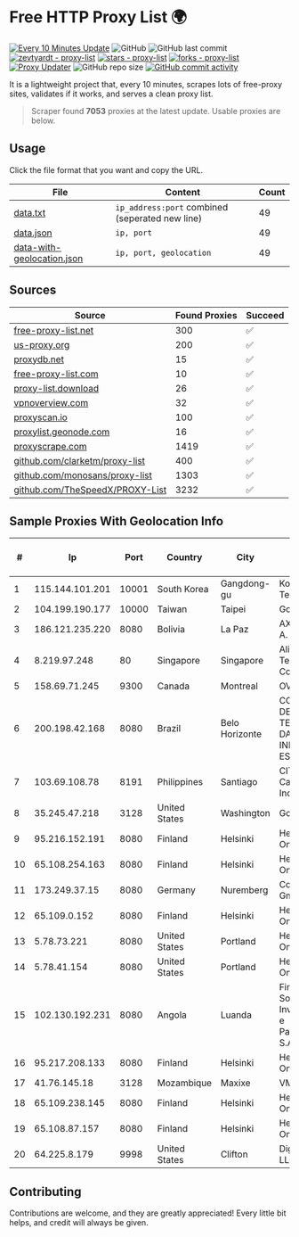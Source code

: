 
# Free HTTP Proxy List 🌍

[![Every 10 Minutes Update](https://github.com/mertguvencli/http-proxy-list/actions/workflows/main.yml/badge.svg?branch=main)](https://github.com/mertguvencli/http-proxy-list/actions/workflows/main.yml)
![GitHub](https://img.shields.io/github/license/mertguvencli/http-proxy-list)
![GitHub last commit](https://img.shields.io/github/last-commit/mertguvencli/http-proxy-list)
[![zevtyardt - proxy-list](https://img.shields.io/static/v1?label=zevtyardt&message=proxy-list&color=blue&logo=github)](https://github.com/zevtyardt/proxy-list "Go to GitHub repo")
[![stars - proxy-list](https://img.shields.io/github/stars/zevtyardt/proxy-list?style=social)](https://github.com/zevtyardt/proxy-list)
[![forks - proxy-list](https://img.shields.io/github/forks/zevtyardt/proxy-list?style=social)](https://github.com/zevtyardt/proxy-list)
[![Proxy Updater](https://github.com/zevtyardt/proxy-list/workflows/Proxy%20Updater/badge.svg)](https://github.com/zevtyardt/proxy-list/actions?query=workflow:"Proxy+Updater")
![GitHub repo size](https://img.shields.io/github/repo-size/zevtyardt/proxy-list)
[![GitHub commit activity](https://img.shields.io/github/commit-activity/m/zevtyardt/proxy-list?logo=commits)](https://github.com/zevtyardt/proxy-list/commits/main)

It is a lightweight project that, every 10 minutes, scrapes lots of free-proxy sites, validates if it works, and serves a clean proxy list.

> Scraper found **7053** proxies at the latest update. Usable proxies are below.

## Usage

Click the file format that you want and copy the URL.

|File|Content|Count|
|----|-------|-----|
|[data.txt](https://raw.githubusercontent.com/mertguvencli/http-proxy-list/main/proxy-list/data.txt)|`ip_address:port` combined (seperated new line)|49|
|[data.json](https://raw.githubusercontent.com/mertguvencli/http-proxy-list/main/proxy-list/data.json)|`ip, port`|49|
|[data-with-geolocation.json](https://raw.githubusercontent.com/mertguvencli/http-proxy-list/main/proxy-list/data-with-geolocation.json)|`ip, port, geolocation`|49|

## Sources

|Source|Found Proxies|Succeed|
|------|-------------|-------|
|[free-proxy-list.net](https://free-proxy-list.net)|300|✅|
|[us-proxy.org](https://www.us-proxy.org)|200|✅|
|[proxydb.net](http://proxydb.net)|15|✅|
|[free-proxy-list.com](https://free-proxy-list.com/?page=&port=&type%5B%5D=http&type%5B%5D=https&up_time=0&search=Search)|10|✅|
|[proxy-list.download](https://www.proxy-list.download/HTTP)|26|✅|
|[vpnoverview.com](https://vpnoverview.com/privacy/anonymous-browsing/free-proxy-servers)|32|✅|
|[proxyscan.io](https://www.proxyscan.io)|100|✅|
|[proxylist.geonode.com](https://proxylist.geonode.com/api/proxy-list?limit=300&page=1&sort_by=lastChecked&sort_type=desc&protocols=http,https)|16|✅|
|[proxyscrape.com](https://api.proxyscrape.com/v2/?request=displayproxies&protocol=http&timeout=10000&country=all&ssl=all&anonymity=all)|1419|✅|
|[github.com/clarketm/proxy-list](https://raw.githubusercontent.com/clarketm/proxy-list/master/proxy-list-raw.txt)|400|✅|
|[github.com/monosans/proxy-list](https://raw.githubusercontent.com/monosans/proxy-list/main/proxies/http.txt)|1303|✅|
|[github.com/TheSpeedX/PROXY-List](https://raw.githubusercontent.com/TheSpeedX/PROXY-List/master/http.txt)|3232|✅|


## Sample Proxies With Geolocation Info

|#|Ip|Port|Country|City|Internet Service Provider|
|-|--|----|-------|----|-------------------------|
|1|115.144.101.201|10001|South Korea|Gangdong-gu|Korea Telecom|
|2|104.199.190.177|10000|Taiwan|Taipei|Google LLC|
|3|186.121.235.220|8080|Bolivia|La Paz|AXS Bolivia S. A.|
|4|8.219.97.248|80|Singapore|Singapore|Alibaba (US) Technology Co., Ltd.|
|5|158.69.71.245|9300|Canada|Montreal|OVH SAS|
|6|200.198.42.168|8080|Brazil|Belo Horizonte|COMPANHIA DE TECNOLOGIA DA INFORMAÔÔO ESTADO MG|
|7|103.69.108.78|8191|Philippines|Santiago|CITI Cableworld Inc.|
|8|35.245.47.218|3128|United States|Washington|Google LLC|
|9|95.216.152.191|8080|Finland|Helsinki|Hetzner Online GmbH|
|10|65.108.254.163|8080|Finland|Helsinki|Hetzner Online GmbH|
|11|173.249.37.15|8080|Germany|Nuremberg|Contabo GmbH|
|12|65.109.0.152|8080|Finland|Helsinki|Hetzner Online GmbH|
|13|5.78.73.221|8080|United States|Portland|Hetzner Online GmbH|
|14|5.78.41.154|8080|United States|Portland|Hetzner Online GmbH|
|15|102.130.192.231|8080|Angola|Luanda|Finstar - Sociedade de Investimento e Participacoes S.A|
|16|95.217.208.133|8080|Finland|Helsinki|Hetzner Online GmbH|
|17|41.76.145.18|3128|Mozambique|Maxixe|VM  S.A|
|18|65.109.238.145|8080|Finland|Helsinki|Hetzner Online GmbH|
|19|65.108.87.157|8080|Finland|Helsinki|Hetzner Online GmbH|
|20|64.225.8.179|9998|United States|Clifton|DigitalOcean, LLC|



## Contributing

Contributions are welcome, and they are greatly appreciated! Every
little bit helps, and credit will always be given.

